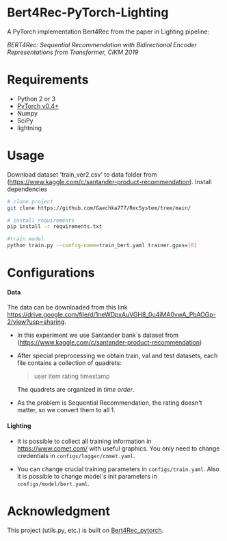 ﻿# Bert4Rec-PyTorch-Lighting

A PyTorch implementation Bert4Rec from the paper in Lighting pipeline:

*BERT4Rec: Sequential Recommendation with Bidirectional Encoder Representations from Transformer, CIKM 2019*

# Requirements
* Python 2 or 3
* [PyTorch v0.4+](https://github.com/pytorch/pytorch)
* Numpy
* SciPy
* lightning

# Usage
Download dataset 'train_ver2.csv' to data folder from (https://www.kaggle.com/c/santander-product-recommendation).
Install dependencies

```bash
# clone project
git clone https://github.com/Gaechka777/RecSystem/tree/main/

# install requirements
pip install -r requirements.txt

#train model
python train.py --config-name=train_bert.yaml trainer.gpus=[0]
```

# Configurations

#### Data
The data can be downloaded from this link https://drive.google.com/file/d/1neWDpxAuVGH8_0u4iMA0vwA_PbAOGp-2/view?usp=sharing.

- In this experiment we use Santander bank`s dataset from (https://www.kaggle.com/c/santander-product-recommendation)

- After special preprocessing we obtain train, val and test datasets, each file contains a collection of quadrets:

  > user item rating timestamp

  The quadrets are organized in *time order*.

- As the problem is Sequential Recommendation, the rating doesn't matter, so we convert them to all 1.

#### Lighting

- It is possible to collect all training information in https://www.comet.com/ with useful graphics.
 You only need to change credentials in <code>configs/logger/comet.yaml</code>.
 
- You can change crucial training parameters in <code>configs/train.yaml</code>.
 Also it is possible to change model`s init parameters in <code>configs/model/bert.yaml</code>.

# Acknowledgment

This project (utils.py, etc.) is  built on [Bert4Rec_pytorch](https://github.com/jaywonchung/BERT4Rec-VAE-Pytorch).
